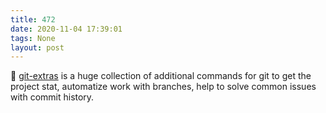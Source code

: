 ```yaml
---
title: 472
date: 2020-11-04 17:39:01
tags: None
layout: post
---
```


🐚 [git-extras](https://github.com/tj/git-extras) is a huge collection of additional commands for git to get the project stat, automatize work with branches, help to solve common issues with commit history.
